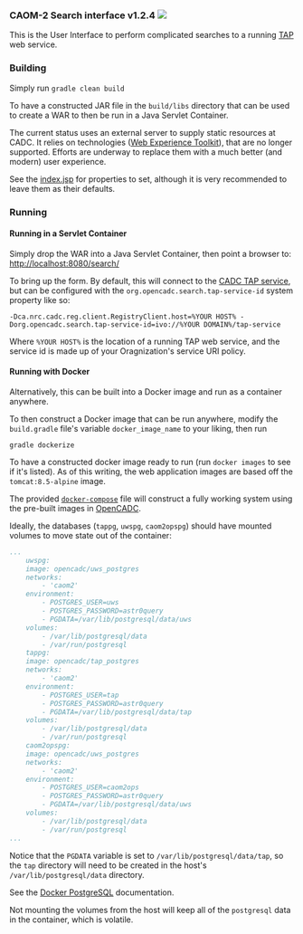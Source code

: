 ### CAOM-2 Search interface v1.2.4 <a href="https://travis-ci.org/opencadc/caom2ui/caom2-search-server"><img src="https://travis-ci.org/opencadc/caom2ui.svg?branch=bootstrap" /></a>

This is the User Interface to perform complicated searches to a running [TAP](http://www.ivoa.net/documents/TAP/) web service.

### Building

Simply run
`gradle clean build`

To have a constructed JAR file in the `build/libs` directory that can be used to create a WAR to then be run in a Java Servlet Container.

The current status uses an external server to supply static resources at CADC.  It relies on
technologies ([Web Experience Toolkit](http://wet-boew.github.io/wet-boew-legacy/v3.1/index.html)), that are no longer supported.
Efforts are underway to replace them with a much better (and modern) user experience.

See the [index.jsp](src/main/resources/META-INF/resources/index.jsp) for properties to set, although it is very recommended to leave
them as their defaults.

### Running

#### Running in a Servlet Container
Simply drop the WAR into a Java Servlet Container, then point a browser to:
[http://localhost:8080/search/](http://localhost:8080/search/)

To bring up the form.  By default, this will connect to the [CADC TAP service](http://www.cadc-ccda.hia-iha.nrc-cnrc.gc.ca/tap), but can be configured with the `org.opencadc.search.tap-service-id` system property like so:

`-Dca.nrc.cadc.reg.client.RegistryClient.host=%YOUR HOST% -Dorg.opencadc.search.tap-service-id=ivo://%YOUR DOMAIN%/tap-service`

Where `%YOUR HOST%` is the location of a running TAP web service, and the service id is made up of your Oragnization's service URI policy.

#### Running with Docker

Alternatively, this can be built into a Docker image and run as a container anywhere.

To then construct a Docker image that can be run anywhere, modify the `build.gradle` file's variable `docker_image_name` to your liking, then run

`gradle dockerize`

To have a constructed docker image ready to run (run `docker images` to see if it's listed).  As of this writing, the web application images are based off the `tomcat:8.5-alpine` image.

The provided [`docker-compose`](docker-compose.yml) file will construct a fully working system using the pre-built images in [OpenCADC](https://hub.docker.com/r/opencadc/).

Ideally, the databases (`tappg`, `uwspg`, `caom2opspg`) should have mounted volumes to move state out of the container:

```YAML
...
    uwspg:
    image: opencadc/uws_postgres
    networks:
        - 'caom2'
    environment:
        - POSTGRES_USER=uws
        - POSTGRES_PASSWORD=astr0query
        - PGDATA=/var/lib/postgresql/data/uws
    volumes:
        - /var/lib/postgresql/data
        - /var/run/postgresql
    tappg:
    image: opencadc/tap_postgres
    networks:
        - 'caom2'
    environment:
        - POSTGRES_USER=tap
        - POSTGRES_PASSWORD=astr0query
        - PGDATA=/var/lib/postgresql/data/tap
    volumes:
        - /var/lib/postgresql/data
        - /var/run/postgresql
    caom2opspg:
    image: opencadc/uws_postgres
    networks:
        - 'caom2'
    environment:
        - POSTGRES_USER=caom2ops
        - POSTGRES_PASSWORD=astr0query
        - PGDATA=/var/lib/postgresql/data/uws
    volumes:
        - /var/lib/postgresql/data
        - /var/run/postgresql
...
```

Notice that the `PGDATA` variable is set to `/var/lib/postgresql/data/tap`, so the `tap` directory will need to be created in the host's `/var/lib/postgresql/data` directory.

See the [Docker PostgreSQL](https://hub.docker.com/_/postgres) documentation.

Not mounting the volumes from the host will keep all of the `postgresql` data in the container, which is volatile.
